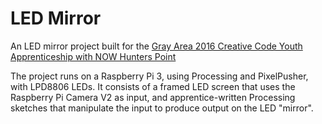 LED Mirror
==========

An LED mirror project built for the [Gray Area 2016 Creative Code Youth Apprenticeship with NOW Hunters Point](http://grayarea.org/workshop/2016-creative-code-youth-apprenticeship-now-hunters-point/)

The project runs on a Raspberry Pi 3, using Processing and PixelPusher, with LPD8806 LEDs.  It consists of a framed LED screen that uses the Raspberry Pi Camera V2 as input, and apprentice-written Processing sketches that manipulate the input to produce output on the LED "mirror".
